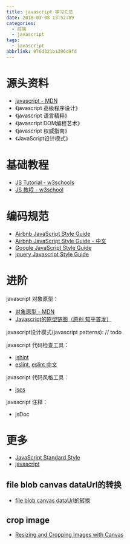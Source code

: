 ```yaml
---
title: javascript 学习汇总
date: 2018-03-08 13:52:09
categories:
  - 前端
  - javascript
tags:
  - javascript
abbrlink: 976d321b1396d9fd
---
```

# 源头资料

* [javascript - MDN](https://developer.mozilla.org/en-US/docs/Web/JavaScript)
* 《javascript 高级程序设计》
* 《javascript 语言精粹》
* 《javascript DOM编程艺术》
* 《javascript 权威指南》
* 《JavaScript设计模式》

# 基础教程

* [JS Tutorial - w3schools](https://www.w3schools.com/Js/)
* [JS 教程 - w3school ](http://www.w3school.com.cn/js/)

# 编码规范

* [Airbnb JavaScript Style Guide](https://github.com/airbnb/javascript)
* [Airbnb JavaScript Style Guide - 中文](https://github.com/sivan/javascript-style-guide)
* [Google JavaScript Style Guide](https://google.github.io/styleguide/jsguide.html)
* [jquery Javascript Style Guide](https://contribute.jquery.org/style-guide/js/)

# 进阶

javascript 对象原型：
* [对象原型 - MDN](https://developer.mozilla.org/zh-CN/docs/Learn/JavaScript/Objects/Object_prototypes)
* [Javascript的原型链图（原创 知乎首发）](https://zhuanlan.zhihu.com/p/22189387#!)

javascript设计模式(javascript patterns):
// todo

javascript 代码检查工具：
* [jshint](http://jshint.com/docs/)
* [eslint](http://eslint.org/), [eslint 中文](http://eslint.cn/)

javascript 代码风格工具：
* [jscs](http://jscs.info/)

javascript 注释：
* jsDoc

# 更多

* [JavaScript Standard Style ](https://standardjs.com/)
* [javascript](https://www.javascript.com/)

## file blob canvas dataUrl的转换

* [file blob canvas dataUrl的转换](https://blog.csdn.net/cuixiping/article/details/45932793)

## crop image

* [Resizing and Cropping Images with Canvas](https://tympanus.net/codrops/2014/10/30/resizing-cropping-images-canvas/)
